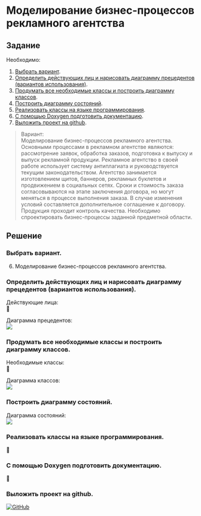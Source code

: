 # Моделирование бизнес-процессов рекламного агентства
## Задание
Необходимо:
1. [Выбрать вариант](#выбрать-вариант).
2. [Определить действующих лиц и нарисовать диаграмму прецедентов (вариантов использования)](#определить-действующих-лиц-и-нарисовать-диаграмму-прецедентов-вариантов-использования).
3. [Продумать все необходимые классы и построить диаграмму классов](#продумать-все-необходимые-классы-и-построить-диаграмму-классов).
4. [Построить диаграмму состояний](#построить-диаграмму-состояний).
5. [Реализовать классы на языке программирования](#реализовать-классы-на-языке-программирования).
6. [С помощью Doxygen подготовить документацию](#с-помощью-doxygen-подготовить-документацию).
7. [Выложить проект на github](#выложить-проект-на-github).

>Вариант:\
Моделирование бизнес-процессов рекламного агентства.\
Основными процессами в рекламном агентстве являются: рассмотрение заявок, обработка заказов, подготовка к выпуску и выпуск рекламной продукции. Рекламное агентство в своей работе использует систему антиплагиата и руководствуется текущим законодательством. Агентство занимается изготовлением щитов, баннеров, рекламных буклетов и продвижением в социальных сетях. Сроки и стоимость заказа согласовываются на этапе заключения договора, но могут меняться в процессе выполнения заказа.  В случае изменения условий составляется дополнительное соглашение к договору. Продукция проходит контроль качества. Необходимо спроектировать бизнес-процессы заданной предметной области.

## Решение
### Выбрать вариант.
6. Моделирование бизнес-процессов рекламного агентства.

### Определить действующих лиц и нарисовать диаграмму прецедентов (вариантов использования).
Действующие лица:\
💫

Диаграмма прецедентов:\
![](https://oionline.com/wp-content/uploads/2018/03/not_found-300x225.png)

### Продумать все необходимые классы и построить диаграмму классов.
Необходимые классы:\
💫

Диаграмма классов:\
![](https://oionline.com/wp-content/uploads/2018/03/not_found-300x225.png)

### Построить диаграмму состояний.
Диаграмма состояний:\
![](https://oionline.com/wp-content/uploads/2018/03/not_found-300x225.png)

### Реализовать классы на языке программирования.
💫

### С помощью Doxygen подготовить документацию.
💫

### Выложить проект на github.
[![GitHub](https://img.shields.io/badge/GitHub-Project-yellow?logo=github)](https://github.com/Golyb-q/advertAgency_model)